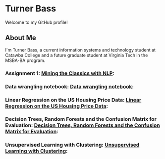 # Turner Bass

Welcome to my GitHub profile!

## About Me

I'm Turner Bass, a current information systems and technology student at Catawba College and a future graduate student at Virginia Tech in the MSBA-BA program. 


### Assignment 1: [Mining the Classics with NLP](https://githubtocolab.com/theturnerbass/Main-Page/blob/main/Chapter_1_HW.ipynb): 
### Data wrangling notebook: [Data wrangling notebook](https://githubtocolab.com/theturnerbass/Main-Page/blob/main/data_wrangling_exercise.ipynb): 
### Linear Regression on the US Housing Price Data: [Linear Regression on the US Housing Price Data](https://githubtocolab.com/theturnerbass/Main-Page/blob/main/chapter15_16_HW5_Lab.ipynb):
### Decision Trees, Random Forests and the Confusion Matrix for Evaluation: [Decision Trees, Random Forests and the Confusion Matrix for Evaluation](https://githubtocolab.com/theturnerbass/Main-Page/blob/main/homework7_decision_trees.ipynb):
### Unsupervised Learning with Clustering: [Unsupervised Learning with Clustering](https://githubtocolab.com/theturnerbass/Main-Page/blob/main/Chapter_1_HW.ipynb):
